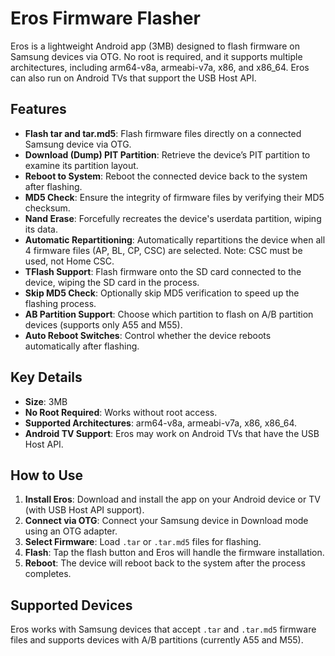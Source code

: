 # Eros Firmware Flasher

Eros is a lightweight Android app (3MB) designed to flash firmware on Samsung devices via OTG. No root is required, and it supports multiple architectures, including arm64-v8a, armeabi-v7a, x86, and x86_64. Eros can also run on Android TVs that support the USB Host API.

## Features

- **Flash tar and tar.md5**: Flash firmware files directly on a connected Samsung device via OTG.
- **Download (Dump) PIT Partition**: Retrieve the device’s PIT partition to examine its partition layout.
- **Reboot to System**: Reboot the connected device back to the system after flashing.
- **MD5 Check**: Ensure the integrity of firmware files by verifying their MD5 checksum.
- **Nand Erase**: Forcefully recreates the device's userdata partition, wiping its data.
- **Automatic Repartitioning**: Automatically repartitions the device when all 4 firmware files (AP, BL, CP, CSC) are selected. Note: CSC must be used, not Home CSC.
- **TFlash Support**: Flash firmware onto the SD card connected to the device, wiping the SD card in the process.
- **Skip MD5 Check**: Optionally skip MD5 verification to speed up the flashing process.
- **AB Partition Support**: Choose which partition to flash on A/B partition devices (supports only A55 and M55).
- **Auto Reboot Switches**: Control whether the device reboots automatically after flashing.

## Key Details

- **Size**: 3MB
- **No Root Required**: Works without root access.
- **Supported Architectures**: arm64-v8a, armeabi-v7a, x86, x86_64.
- **Android TV Support**: Eros may work on Android TVs that have the USB Host API.

## How to Use

1. **Install Eros**: Download and install the app on your Android device or TV (with USB Host API support).
2. **Connect via OTG**: Connect your Samsung device in Download mode using an OTG adapter.
3. **Select Firmware**: Load `.tar` or `.tar.md5` files for flashing.
4. **Flash**: Tap the flash button and Eros will handle the firmware installation.
5. **Reboot**: The device will reboot back to the system after the process completes.

## Supported Devices

Eros works with Samsung devices that accept `.tar` and `.tar.md5` firmware files and supports devices with A/B partitions (currently A55 and M55).
